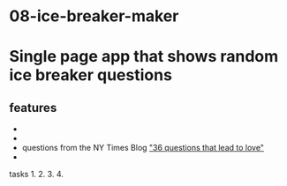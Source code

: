 # 08-ice-breaker-maker
# Single page app that shows random ice breaker questions


features
-
-
-
- questions from the NY Times Blog ["36 questions that lead to love"](hhttps://www.nytimes.com/2015/02/13/style/the-36-questions-on-the-way-to-love.html)
-  


tasks
1. 
2.
3.
4.



